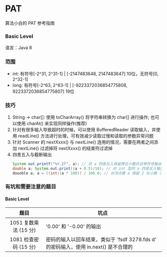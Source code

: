 # PAT
算法小白的 PAT 参考指南

### Basic Level
语言：Java 8

### 范围
* int: 有符号[-2^31, 2^31-1] | [-2147483648, 2147483647] 10位，无符号[0, 2^32-1]
* long: 有符号[-2^63, 2^63-1] | [-9223372036854775808, 9223372036854775807] 19位

### 技巧
1. String -> char[]: 使用 toCharArray() 将字符串转换为 char[] 进行操作; 也可以使用 charAt() 来实现同样操作(推荐)
2. 针对有很多输入导致超时的时候，可以使用 BufferedReader 读取输入，并使用 readLine() 方法进行处理，可有效减少读取过慢和读取的参数异常问题
3. 针对 Scanner 的 nextXxxx() 与 nextLine() 连用的情况，需要在两者之间添加 nextLine() 过滤掉将 nextXxxx() 的结束符过滤掉
4. 四舍五入与截断输出
   ```java
   System.out.printf("%+.2f", a); // 将 a 四舍五入保留两位小数并且带符号输出
   double a; System.out.print((a + 0.5)/10); // 对 int 型的 a 四舍五入输出
   douoble a; a = ((int)(a * 100)) / 100.0; // 对浮点数 a 保留 2 位小数（多余位数截取）
   ```

### 有坑和需要注意的题目
#### Basic Level
|  题目   | 坑点  |
|  :----:  | ----  |
| 1051 复数乘法 (15 分)  | '0.00' 和 '-0.00' 的输出 |
| 1081 检查密码 (15 分) | 密码的输入以回车结束，类似于 'fsdf 3278.fds d' 的密码输入，使用 in.next() 是不合理的 |